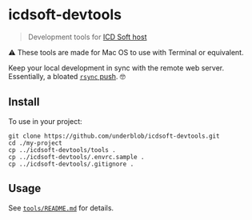 # icdsoft-devtools

> Development tools for [ICD Soft host](https://www.icdsoft.com/)

⚠️ These tools are made for Mac OS to use with Terminal or equivalent.

Keep your local development in sync with the remote web server. Essentially, a
bloated [`rsync` push](https://linux.die.net/man/1/rsync). 🤓

## Install

To use in your project:

```
git clone https://github.com/underblob/icdsoft-devtools.git
cd ./my-project
cp ../icdsoft-devtools/tools .
cp ../icdsoft-devtools/.envrc.sample .
cp ../icdsoft-devtools/.gitignore .
```

## Usage

See [`tools/README.md`](./tools/README.md) for details.
